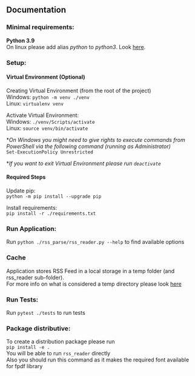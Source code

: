 ## Documentation

### Minimal requirements:
__Python 3.9__\
On linux please add alias _python_ to _python3_. Look [here](https://askubuntu.com/questions/320996/how-to-make-python-program-command-execute-python-3).

### Setup:
#### Virtual Environment (Optional)
Creating Virtual Environment (from the root of the project)\
Windows: `python -m venv ./venv`\
Linux: `virtualenv venv`

Activate Virtual Environment:\
Windows: `./venv/Scripts/activate`\
Linux: `source venv/bin/activate`

*_On Windows you might need to give rights to execute commands from PowerShell via the following command (running as Administrator)_\
`Set-ExecutionPolicy Unrestricted`

*_If you want to exit Virtual Environment please run `deactivate`_

#### Required Steps
Update pip:\
`python -m pip install --upgrade pip`

Install requirements:\
`pip install -r ./requirements.txt`

### Run Application:
Run `python ./rss_parse/rss_reader.py --help` to find available options

### Cache
Application stores RSS Feed in a local storage in a temp folder (and rss_reader sub-folder).\
For more info on what is considered a temp directory please look [here](https://docs.python.org/3/library/tempfile.html#tempfile.gettempdir)

### Run Tests:
Run `pytest ./tests` to run tests

### Package distributive:
To create a distribution package please run\
`pip install -e .`\
You will be able to run `rss_reader` directly\
Also you should run this command as it makes the required font available for fpdf library
